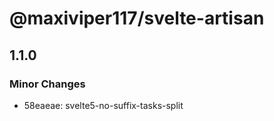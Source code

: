 # @maxiviper117/svelte-artisan

## 1.1.0

### Minor Changes

- 58eaeae: svelte5-no-suffix-tasks-split
